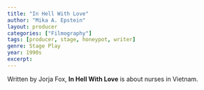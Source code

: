 ```yaml
---
title: "In Hell With Love"
author: "Mika A. Epstein"
layout: producer
categories: ["Filmography"]
tags: [producer, stage, honeypot, writer]
genre: Stage Play
year: 1990s
excerpt: 
---
```


Written by Jorja Fox, **In Hell With Love** is about nurses in Vietnam.
